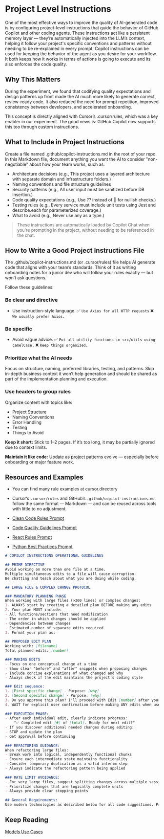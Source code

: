# Project Level Instructions

One of the most effective ways to improve the quality of AI-generated code is by configuring project-level instructions that guide the behavior of GitHub Copilot and other coding agents. These instructions act like a persistent memory layer — they’re automatically injected into the LLM’s context, helping it follow your project's specific conventions and patterns without needing to be re-explained in every prompt. Copilot instructions can be used for keeping the behavior of the agent as you desire for your workflow. It both keeps how it works in terms of actions is going to execute and its also enforces the code quality.

## Why This Matters

During the experiment, we found that codifying quality expectations and design patterns up front made the AI much more likely to generate correct, review-ready code. It also reduced the need for prompt repetition, improved consistency between developers, and accelerated onboarding.

This concept is directly aligned with Cursor’s .cursor/rules, which was a key enabler in our experiment. The good news is: GitHub Copilot now supports this too through custom instructions.

## What to Include in Project Instructions

Create a file named .github/copilot-instructions.md in the root of your repo. In this Markdown file, document anything you want the AI to consider "non-negotiable" about how your team works, such as:

- Architecture decisions (e.g., This project uses a layered architecture with separate domain and infrastructure folders.)
- Naming conventions and file structure guidelines
- Security patterns (e.g., All user input must be sanitized before DB insertion.)
- Code quality expectations (e.g., Use ?? instead of || for nullish checks.)
- Testing rules (e.g., Every service must include unit tests using Jest and describe.each for parameterized coverage.)
- What to avoid (e.g., Never use any as a type.)

> These instructions are automatically loaded by Copilot Chat when you're prompting in the project, without needing to be referenced in the chat.

## How to Write a Good Project Instructions File

The .github/copilot-instructions.md (or .cursor/rules) file helps AI generate code that aligns with your team’s standards. Think of it as writing onboarding notes for a junior dev who will follow your rules exactly — but won’t ask questions.

Follow these guidelines:

### Be clear and directive

- Use instruction-style language.
✅ `Use Axios for all HTTP requests`
❌ `We usually prefer Axios.`

### Be specific

- Avoid vague advice.
✅ `Put all utility functions in src/utils using camelCase.`
❌ `Keep things organized.`

### Prioritize what the AI needs

Focus on structure, naming, preferred libraries, testing, and patterns. Skip in-depth business context it won’t help generation and should be shared as part of the implementation planning and execution.

### Use headers to group rules

Organize content with topics like:

- Project Structure
- Naming Conventions
- Error Handling
- Testing
- Things to Avoid

**Keep it short:** Stick to 1–2 pages. If it’s too long, it may be partially ignored due to context limits.

**Maintain it like code:** Update as project patterns evolve — especially before onboarding or major feature work.

## Resources and Examples

- You can find many rule examples at cursor.directory
- Cursor’s `.cursor/rules` and GitHub’s `.github/copilot-instructions.md` follow the same format — Markdown — and can be reused across tools with little to no adjustment.

- [Clean Code Rules Prompt](https://shumerprompt.com/prompts/clean-code-rules-prompt-554351c6-3bcb-4c20-9c77-f831b4aa6b0a)
- [Code Quality Guidelines Prompt](https://shumerprompt.com/prompts/-code-quality-guidelines-prompt-661c6a3f-cb69-46e6-b75c-97f7bfbb514b)
- [React Rules Prompt](https://shumerprompt.com/prompts/react-rules-prompt-76302cd0-5448-4056-a90e-4057388a9149)
- [Python Best Practices Prompt](https://shumerprompt.com/prompts/python-best-practices-prompt-ac25d837-ff42-4b89-92b1-5a7bbb558047)

```markdown
# COPILOT INSTRUCTIONS OPERATIONAL GUIDELINES
              
## PRIME DIRECTIVE
Avoid working on more than one file at a time.
Multiple simultaneous edits to a file will cause corruption.
Be chatting and teach about what you are doing while coding.

## LARGE FILE & COMPLEX CHANGE PROTOCOL

### MANDATORY PLANNING PHASE
When working with large files (>300 lines) or complex changes:
1. ALWAYS start by creating a detailed plan BEFORE making any edits
2. Your plan MUST include:
- All functions/sections that need modification
- The order in which changes should be applied
- Dependencies between changes
- Estimated number of separate edits required
3. Format your plan as:
          
## PROPOSED EDIT PLAN
Working with: [filename]
Total planned edits: [number]

### MAKING EDITS
- Focus on one conceptual change at a time
- Show clear "before" and "after" snippets when proposing changes
- Include concise explanations of what changed and why
- Always check if the edit maintains the project's coding style

### Edit sequence:
1. [First specific change] - Purpose: [why]
2. [Second specific change] - Purpose: [why]
3. Do you approve this plan? I'll proceed with Edit [number] after your confirmation.
4. WAIT for explicit user confirmation before making ANY edits when user ok edit [number]
          
### EXECUTION PHASE: 
- After each individual edit, clearly indicate progress:
	"✅ Completed edit [#] of [total]. Ready for next edit?"
- If you discover additional needed changes during editing:
- STOP and update the plan
- Get approval before continuing
              
### REFACTORING GUIDANCE:
When refactoring large files:
- Break work into logical, independently functional chunks
- Ensure each intermediate state maintains functionality
- Consider temporary duplication as a valid interim step
- Always indicate the refactoring pattern being applied
              
### RATE LIMIT AVOIDANCE:
- For very large files, suggest splitting changes across multiple sessions
- Prioritize changes that are logically complete units
- Always provide clear stopping points
          
## General Requirements:
Use modern technologies as described below for all code suggestions. Prioritize clean, maintainable code with appropriate comments.        
```

## Keep Reading

[Models Use Cases](./MODELS_USE_CASES.md)